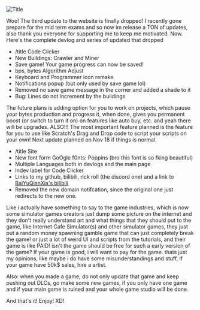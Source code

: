 
![Title](/article/bid3/EnglishTitle.png)

Woo! The third update to the website is finally dropped! I recently gone prepare for the mid term exams and so now im release a TON of updates, also thank you everyone for supporting me to keep me motivated. Now. Here's the complete devlog and series of updated that dropped

- /title Code Clicker
- New Buildings: Crawler and Miner
- Save game! Your game progress can now be saved!
- bps, bytes Algorithm Adjust
- Keyboard and Programmer icon remake
- Notifications popup (but only used by save game lol)
- Removed no save game message in the corner and added a shade to it
- Bug: Lines do not increment by the buildings

The future plans is adding option for you to work on projects, which pause your bytes production and progress it, when done, gives you permanent boost (or switch to turn it on) on features like auto buy, etc. and yeah there will be upgrades. ALSO!!! The most important feature planned is the feature for you to use like Scratch's Drag and Drop code to script your scripts on your own! Next update planned on Nov 18 if things is normal.

- /title Site
- New font form GoOgle f0nts: Poppins (bro this font is so fking beautiful)
- Multiple Languages both in devlogs and the main page
- Indev label for Code Clicker
- Links to my github, bilibili, rick roll (the discord one) and a link to [BaiYuQianXia's bilibili](https://space.bilibili.com/14444480)
- Removed the new domain notifcation, since the original one just redirects to the new one.

Like i actually have something to say to the game industries, which is now some simulator games creators just dump some picture on the internet and they don't really understand art and what things that they should put to the game, like Internet Cafe Simulator(s) and other simulator games, they just put a random money spawning gamble game that can just completely break the game! or just a lot of weird UI and scripts from the tutorials, and their game is like PAID! isn't the game should be free for such a early version of the game? If your game is good, i will want to pay for the game. thats just my opinions, like maybe i do have some misunderstandings and stuff, if your game have 50k$ sales, hire a artist.

Also: when you made a game, do not only update that game and keep pushing out DLCs, go make some new games, if you only have one game and if your main game is ruined and your whole game studio will be done.

And that's it! Enjoy! XD!